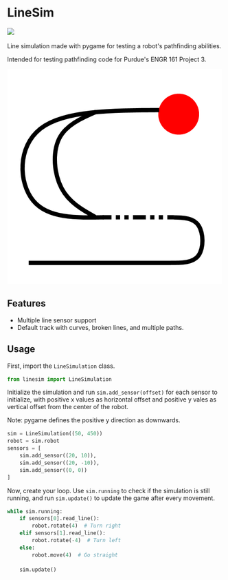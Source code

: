 # LineSim
![](https://img.shields.io/github/actions/workflow/status/meme8383/linesim/pylint.yml)

Line simulation made with pygame for testing a robot's pathfinding abilities.

Intended for testing pathfinding code for Purdue's ENGR 161 Project 3.

![Test track](linesim/assets/background.png)

## Features
- Multiple line sensor support
- Default track with curves, broken lines, and multiple paths.

## Usage
First, import the `LineSimulation` class.
```py
from linesim import LineSimulation
```
Initialize the simulation and run `sim.add_sensor(offset)` for each sensor to initialize, with positive x values as horizontal offset and positive y vales as vertical offset from the center of the robot.

Note: pygame defines the positive y direction as downwards.
```py
sim = LineSimulation((50, 450))
robot = sim.robot
sensors = [
    sim.add_sensor((20, 10)),
    sim.add_sensor((20, -10)),
    sim.add_sensor((0, 0))
]
```
Now, create your loop. Use `sim.running` to check if the simulation is still running, and run `sim.update()` to update the game after every movement.
```py
while sim.running:
    if sensors[0].read_line():
        robot.rotate(4)  # Turn right
    elif sensors[1].read_line():
        robot.rotate(-4)  # Turn left
    else:
        robot.move(4)  # Go straight

    sim.update()
```


